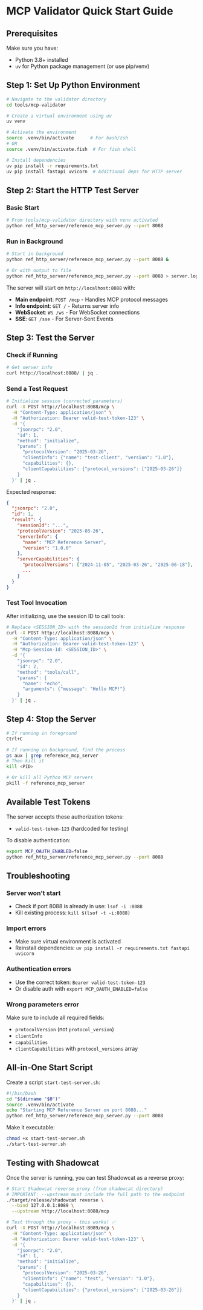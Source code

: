# MCP Validator Quick Start Guide

## Prerequisites

Make sure you have:
- Python 3.8+ installed
- `uv` for Python package management (or use pip/venv)

## Step 1: Set Up Python Environment

```bash
# Navigate to the validator directory
cd tools/mcp-validator

# Create a virtual environment using uv
uv venv

# Activate the environment
source .venv/bin/activate      # For bash/zsh
# OR
source .venv/bin/activate.fish  # For fish shell

# Install dependencies
uv pip install -r requirements.txt
uv pip install fastapi uvicorn  # Additional deps for HTTP server
```

## Step 2: Start the HTTP Test Server

### Basic Start
```bash
# From tools/mcp-validator directory with venv activated
python ref_http_server/reference_mcp_server.py --port 8088
```

### Run in Background
```bash
# Start in background
python ref_http_server/reference_mcp_server.py --port 8088 &

# Or with output to file
python ref_http_server/reference_mcp_server.py --port 8088 > server.log 2>&1 &
```

The server will start on `http://localhost:8088` with:
- **Main endpoint**: `POST /mcp` - Handles MCP protocol messages
- **Info endpoint**: `GET /` - Returns server info
- **WebSocket**: `WS /ws` - For WebSocket connections
- **SSE**: `GET /sse` - For Server-Sent Events

## Step 3: Test the Server

### Check if Running
```bash
# Get server info
curl http://localhost:8088/ | jq .
```

### Send a Test Request
```bash
# Initialize session (corrected parameters)
curl -X POST http://localhost:8088/mcp \
  -H "Content-Type: application/json" \
  -H "Authorization: Bearer valid-test-token-123" \
  -d '{
    "jsonrpc": "2.0",
    "id": 1,
    "method": "initialize",
    "params": {
      "protocolVersion": "2025-03-26",
      "clientInfo": {"name": "test-client", "version": "1.0"},
      "capabilities": {},
      "clientCapabilities": {"protocol_versions": ["2025-03-26"]}
    }
  }' | jq .
```

Expected response:
```json
{
  "jsonrpc": "2.0",
  "id": 1,
  "result": {
    "sessionId": "...",
    "protocolVersion": "2025-03-26",
    "serverInfo": {
      "name": "MCP Reference Server",
      "version": "1.0.0"
    },
    "serverCapabilities": {
      "protocolVersions": ["2024-11-05", "2025-03-26", "2025-06-18"],
      ...
    }
  }
}
```

### Test Tool Invocation
After initializing, use the session ID to call tools:
```bash
# Replace <SESSION_ID> with the sessionId from initialize response
curl -X POST http://localhost:8088/mcp \
  -H "Content-Type: application/json" \
  -H "Authorization: Bearer valid-test-token-123" \
  -H "Mcp-Session-Id: <SESSION_ID>" \
  -d '{
    "jsonrpc": "2.0",
    "id": 2,
    "method": "tools/call",
    "params": {
      "name": "echo",
      "arguments": {"message": "Hello MCP!"}
    }
  }' | jq .
```

## Step 4: Stop the Server

```bash
# If running in foreground
Ctrl+C

# If running in background, find the process
ps aux | grep reference_mcp_server
# Then kill it
kill <PID>

# Or kill all Python MCP servers
pkill -f reference_mcp_server
```

## Available Test Tokens

The server accepts these authorization tokens:
- `valid-test-token-123` (hardcoded for testing)

To disable authentication:
```bash
export MCP_OAUTH_ENABLED=false
python ref_http_server/reference_mcp_server.py --port 8088
```

## Troubleshooting

### Server won't start
- Check if port 8088 is already in use: `lsof -i :8088`
- Kill existing process: `kill $(lsof -t -i:8088)`

### Import errors
- Make sure virtual environment is activated
- Reinstall dependencies: `uv pip install -r requirements.txt fastapi uvicorn`

### Authentication errors
- Use the correct token: `Bearer valid-test-token-123`
- Or disable auth with `export MCP_OAUTH_ENABLED=false`

### Wrong parameters error
Make sure to include all required fields:
- `protocolVersion` (not `protocol_version`)
- `clientInfo`
- `capabilities`
- `clientCapabilities` with `protocol_versions` array

## All-in-One Start Script

Create a script `start-test-server.sh`:
```bash
#!/bin/bash
cd "$(dirname "$0")"
source .venv/bin/activate
echo "Starting MCP Reference Server on port 8088..."
python ref_http_server/reference_mcp_server.py --port 8088
```

Make it executable:
```bash
chmod +x start-test-server.sh
./start-test-server.sh
```

## Testing with Shadowcat

Once the server is running, you can test Shadowcat as a reverse proxy:
```bash
# Start Shadowcat reverse proxy (from shadowcat directory)
# IMPORTANT: --upstream must include the full path to the endpoint
./target/release/shadowcat reverse \
  --bind 127.0.0.1:8089 \
  --upstream http://localhost:8088/mcp

# Test through the proxy - this works! ✅
curl -X POST http://localhost:8089/mcp \
  -H "Content-Type: application/json" \
  -H "Authorization: Bearer valid-test-token-123" \
  -d '{
    "jsonrpc": "2.0",
    "id": 1,
    "method": "initialize",
    "params": {
      "protocolVersion": "2025-03-26",
      "clientInfo": {"name": "test", "version": "1.0"},
      "capabilities": {},
      "clientCapabilities": {"protocol_versions": ["2025-03-26"]}
    }
  }' | jq .
```